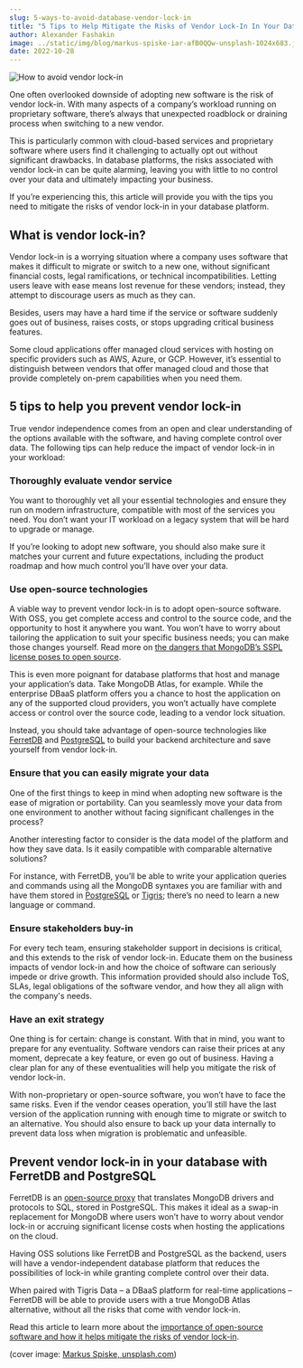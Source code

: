 ```yaml
---
slug: 5-ways-to-avoid-database-vendor-lock-in
title: "5 Tips to Help Mitigate the Risks of Vendor Lock-In In Your Database"
author: Alexander Fashakin
image: ../static/img/blog/markus-spiske-iar-afB0QQw-unsplash-1024x683.jpg
date: 2022-10-28
---
```


![How to avoid vendor lock-in](../static/img/blog/markus-spiske-iar-afB0QQw-unsplash-1024x683.jpg)

<!--truncate-->

One often overlooked downside of adopting new software is the risk of vendor lock-in.
With many aspects of a company’s workload running on proprietary software, there’s always that unexpected roadblock or draining process when switching to a new vendor.

This is particularly common with cloud-based services and proprietary software where users find it challenging to actually opt out without significant drawbacks.
In database platforms, the risks associated with vendor lock-in can be quite alarming, leaving you with little to no control over your data and ultimately impacting your business.

If you’re experiencing this, this article will provide you with the tips you need to mitigate the risks of vendor lock-in in your database platform.

## What is vendor lock-in?

Vendor lock-in is a worrying situation where a company uses software that makes it difficult to migrate or switch to a new one, without significant financial costs, legal ramifications, or technical incompatibilities.
Letting users leave with ease means lost revenue for these vendors; instead, they attempt to discourage users as much as they can.

Besides, users may have a hard time if the service or software suddenly goes out of business, raises costs, or stops upgrading critical business features.

Some cloud applications offer managed cloud services with hosting on specific providers such as AWS, Azure, or GCP.
However, it’s essential to distinguish between vendors that offer managed cloud and those that provide completely on-prem capabilities when you need them.

## 5 tips to help you prevent vendor lock-in

True vendor independence comes from an open and clear understanding of the options available with the software, and having complete control over data.
The following tips can help reduce the impact of vendor lock-in in your workload:

### Thoroughly evaluate vendor service

You want to thoroughly vet all your essential technologies and ensure they run on modern infrastructure, compatible with most of the services you need.
You don’t want your IT workload on a legacy system that will be hard to upgrade or manage.

If you’re looking to adopt new software, you should also make sure it matches your current and future expectations, including the product roadmap and how much control you’ll have over your data.

### Use open-source technologies

A viable way to prevent vendor lock-in is to adopt open-source software.
With OSS, you get complete access and control to the source code, and the opportunity to host it anywhere you want.
You won’t have to worry about tailoring the application to suit your specific business needs; you can make those changes yourself.
Read more on [the dangers that MongoDB’s SSPL license poses to open source](https://blog.ferretdb.io/open-source-is-in-danger/).

This is even more poignant for database platforms that host and manage your application’s data.
Take MongoDB Atlas, for example.
While the enterprise DBaaS platform offers you a chance to host the application on any of the supported cloud providers, you won’t actually have complete access or control over the source code, leading to a vendor lock situation.

Instead, you should take advantage of open-source technologies like [FerretDB](https://www.ferretdb.io/) and [PostgreSQL](https://www.postgresql.org/) to build your backend architecture and save yourself from vendor lock-in.

### Ensure that you can easily migrate your data

One of the first things to keep in mind when adopting new software is the ease of migration or portability.
Can you seamlessly move your data from one environment to another without facing significant challenges in the process?

Another interesting factor to consider is the data model of the platform and how they save data.
Is it easily compatible with comparable alternative solutions?

For instance, with FerretDB, you’ll be able to write your application queries and commands using all the MongoDB syntaxes you are familiar with and have them stored in [PostgreSQL](https://www.postgresql.org/) or [Tigris](https://www.tigrisdata.com/); there’s no need to learn a new language or command.

### Ensure stakeholders buy-in

For every tech team, ensuring stakeholder support in decisions is critical, and this extends to the risk of vendor lock-in.
Educate them on the business impacts of vendor lock-in and how the choice of software can seriously impede or drive growth.
This information provided should also include ToS, SLAs, legal obligations of the software vendor, and how they all align with the company's needs.

### Have an exit strategy

One thing is for certain: change is constant.
With that in mind, you want to prepare for any eventuality.
Software vendors can raise their prices at any moment, deprecate a key feature, or even go out of business.
Having a clear plan for any of these eventualities will help you mitigate the risk of vendor lock-in.

With non-proprietary or open-source software, you won’t have to face the same risks.
Even if the vendor ceases operation, you’ll still have the last version of the application running with enough time to migrate or switch to an alternative.
You should also ensure to back up your data internally to prevent data loss when migration is problematic and unfeasible.

## Prevent vendor lock-in in your database with FerretDB and PostgreSQL

FerretDB is an [open-source proxy](https://blog.ferretdb.io/mongodb-compatibility-whats-really-important/) that translates MongoDB drivers and protocols to SQL, stored in PostgreSQL.
This makes it ideal as a swap-in replacement for MongoDB where users won’t have to worry about vendor lock-in or accruing significant license costs when hosting the applications on the cloud.

Having OSS solutions like FerretDB and PostgreSQL as the backend, users will have a vendor-independent database platform that reduces the possibilities of lock-in while granting complete control over their data.

When paired with Tigris Data – a DBaaS platform for real-time applications – FerretDB will be able to provide users with a true MongoDB Atlas alternative, without all the risks that come with vendor lock-in.

Read this article to learn more about the [importance of open-source software and how it helps mitigate the risks of vendor lock-in](https://blog.ferretdb.io/developers-need-ferretdb-stackoverflow-developer-survey-2022/).

(cover image: [Markus Spiske, unsplash.com](https://unsplash.com/photos/iar-afB0QQw))
